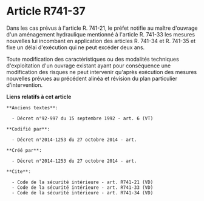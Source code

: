 # Article R741-37

Dans les cas prévus à l'article R. 741-21, le préfet notifie au maître d'ouvrage d'un aménagement hydraulique mentionné à
l'article R. 741-33 les mesures nouvelles lui incombant en application des articles R. 741-34 et R. 741-35 et fixe un délai
d'exécution qui ne peut excéder deux ans. 

Toute modification des caractéristiques ou des modalités techniques d'exploitation d'un ouvrage existant ayant pour
conséquence une modification des risques ne peut intervenir qu'après exécution des mesures nouvelles prévues au précédent
alinéa et révision du plan particulier d'intervention.

**Liens relatifs à cet article**

	**Anciens textes**:

	  - Décret n°92-997 du 15 septembre 1992 - art. 6 (VT)

	**Codifié par**:

	  - Décret n°2014-1253 du 27 octobre 2014 - art.

	**Créé par**:

	  - Décret n°2014-1253 du 27 octobre 2014 - art.

	**Cite**:

	  - Code de la sécurité intérieure - art. R741-21 (VD)
	  - Code de la sécurité intérieure - art. R741-33 (VD)
	  - Code de la sécurité intérieure - art. R741-34 (VD)
